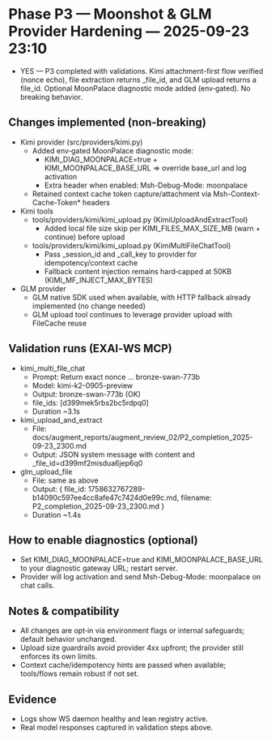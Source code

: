 # Phase P3 — Moonshot & GLM Provider Hardening — 2025-09-23 23:10

- YES — P3 completed with validations. Kimi attachment-first flow verified (nonce echo), file extraction returns _file_id, and GLM upload returns a file_id. Optional MoonPalace diagnostic mode added (env‑gated). No breaking behavior.

## Changes implemented (non‑breaking)
- Kimi provider (src/providers/kimi.py)
  - Added env‑gated MoonPalace diagnostic mode:
    - KIMI_DIAG_MOONPALACE=true + KIMI_MOONPALACE_BASE_URL ⇒ override base_url and log activation
    - Extra header when enabled: Msh-Debug-Mode: moonpalace
  - Retained context cache token capture/attachment via Msh-Context-Cache-Token* headers
- Kimi tools
  - tools/providers/kimi/kimi_upload.py (KimiUploadAndExtractTool)
    - Added local file size skip per KIMI_FILES_MAX_SIZE_MB (warn + continue) before upload
  - tools/providers/kimi/kimi_upload.py (KimiMultiFileChatTool)
    - Pass _session_id and _call_key to provider for idempotency/context cache
    - Fallback content injection remains hard‑capped at 50KB (KIMI_MF_INJECT_MAX_BYTES)
- GLM provider
  - GLM native SDK used when available, with HTTP fallback already implemented (no change needed)
  - GLM upload tool continues to leverage provider upload with FileCache reuse

## Validation runs (EXAI‑WS MCP)
- kimi_multi_file_chat
  - Prompt: Return exact nonce … bronze-swan-773b
  - Model: kimi-k2-0905-preview
  - Output: bronze-swan-773b (OK)
  - file_ids: [d399mek5rbs2bc5rdpq0]
  - Duration ~3.1s
- kimi_upload_and_extract
  - File: docs/augment_reports/augment_review_02/P2_completion_2025-09-23_2300.md
  - Output: JSON system message with content and _file_id=d399mf2misdua6jep6q0
- glm_upload_file
  - File: same as above
  - Output: { file_id: 1758632767289-b14090c597ee4cc8afe47c7424d0e99c.md, filename: P2_completion_2025-09-23_2300.md }
  - Duration ~1.4s

## How to enable diagnostics (optional)
- Set KIMI_DIAG_MOONPALACE=true and KIMI_MOONPALACE_BASE_URL to your diagnostic gateway URL; restart server.
- Provider will log activation and send Msh-Debug-Mode: moonpalace on chat calls.

## Notes & compatibility
- All changes are opt‑in via environment flags or internal safeguards; default behavior unchanged.
- Upload size guardrails avoid provider 4xx upfront; the provider still enforces its own limits.
- Context cache/idempotency hints are passed when available; tools/flows remain robust if not set.

## Evidence
- Logs show WS daemon healthy and lean registry active.
- Real model responses captured in validation steps above.

